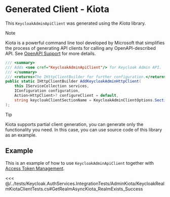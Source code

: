 # Generated Client - Kiota <Badge type="warning" text="preview" />

This `KeycloakAdminApiClient` was generated using the *Kiota* library.

> [!NOTE]
> Kiota is a powerful command line tool developed by Microsoft that simplifies the process of generating API clients for calling any OpenAPI-described API. See [OpenAPI Support](/admin-rest-api/admin-api-openapi) for more details.

```csharp
/// <summary>
/// Adds <see cref="KeycloakAdminApiClient"/> for Keycloak Admin API.
/// </summary>
/// <returns>The IHttpClientBuilder for further configuration.</returns>
public static IHttpClientBuilder AddKeycloakAdminHttpClient(
    this IServiceCollection services,
    IConfiguration configuration,
    Action<HttpClient>? configureClient = default,
    string keycloakClientSectionName = KeycloakAdminClientOptions.Section
);
```

>[!TIP]
> Kiota supports partial client generation, you can generate only the functionality you need. In this case, you can use source code of this library as an example.

## Example

This is an example of how to use `KeycloakAdminApiClient` together with [Access Token Management](/admin-rest-api/access-token).

<<< @/../tests/Keycloak.AuthServices.IntegrationTests/AdminKiota/KeycloakRealmKiotaClientTests.cs#GetRealmAsyncKiota_RealmExists_Success
